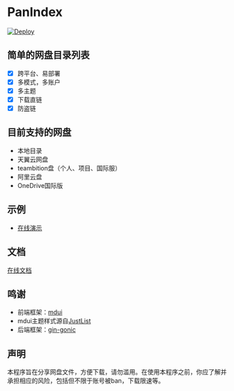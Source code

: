 # PanIndex
[![Deploy](https://www.herokucdn.com/deploy/button.png)](https://heroku.com/deploy?template=https://github.com/pigeonpig/PanIndex)

## 简单的网盘目录列表
- [x] 跨平台、易部署
- [x] 多模式，多账户
- [x] 多主题
- [x] 下载直链
- [x] 防盗链

## 目前支持的网盘
- 本地目录
- 天翼云网盘
- teambition盘（个人、项目、国际服）
- 阿里云盘
- OneDrive国际版

## 示例
- [在线演示](https://t1.noki.icu "https://t1.noki.icu")
 
## 文档
[在线文档](https://libsgh.github.io/PanIndex/)

## 鸣谢
- 前端框架：[mdui](https://www.mdui.org/)
- mdui主题样式源自[JustList](https://github.com/txperl/JustList)
- 后端框架：[gin-gonic](https://github.com/gin-gonic/gin)

## 声明
本程序旨在分享网盘文件，方便下载，请勿滥用。在使用本程序之前，你应了解并承担相应的风险，包括但不限于账号被ban，下载限速等。
